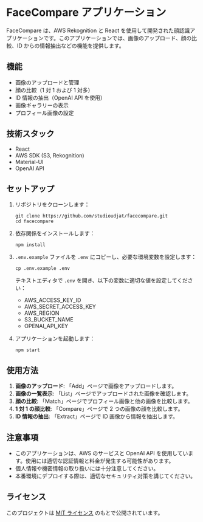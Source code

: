 # FaceCompare アプリケーション

FaceCompare は、AWS Rekognition と React を使用して開発された顔認識アプリケーションです。このアプリケーションでは、画像のアップロード、顔の比較、ID からの情報抽出などの機能を提供します。

## 機能

- 画像のアップロードと管理
- 顔の比較（1 対 1 および 1 対多）
- ID 情報の抽出（OpenAI API を使用）
- 画像ギャラリーの表示
- プロフィール画像の設定

## 技術スタック

- React
- AWS SDK (S3, Rekognition)
- Material-UI
- OpenAI API

## セットアップ

1. リポジトリをクローンします：

   ```
   git clone https://github.com/studioudjat/facecompare.git
   cd facecompare
   ```

2. 依存関係をインストールします：

   ```
   npm install
   ```

3. `.env.example` ファイルを `.env` にコピーし、必要な環境変数を設定します：

   ```
   cp .env.example .env
   ```

   テキストエディタで `.env` を開き、以下の変数に適切な値を設定してください：

   - AWS_ACCESS_KEY_ID
   - AWS_SECRET_ACCESS_KEY
   - AWS_REGION
   - S3_BUCKET_NAME
   - OPENAI_API_KEY

4. アプリケーションを起動します：
   ```
   npm start
   ```

## 使用方法

1. **画像のアップロード**: 「Add」ページで画像をアップロードします。
2. **画像の一覧表示**: 「List」ページでアップロードされた画像を確認します。
3. **顔の比較**: 「Match」ページでプロフィール画像と他の画像を比較します。
4. **1 対 1 の顔比較**: 「Compare」ページで 2 つの画像の顔を比較します。
5. **ID 情報の抽出**: 「Extract」ページで ID 画像から情報を抽出します。

## 注意事項

- このアプリケーションは、AWS のサービスと OpenAI API を使用しています。使用には適切な認証情報と料金が発生する可能性があります。
- 個人情報や機密情報の取り扱いには十分注意してください。
- 本番環境にデプロイする際は、適切なセキュリティ対策を講じてください。

## ライセンス

このプロジェクトは [MIT ライセンス](LICENSE) のもとで公開されています。
